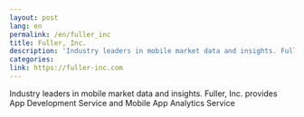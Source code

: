 ```yaml
---
layout: post
lang: en
permalink: /en/fuller_inc
title: Fuller, Inc.
description: 'Industry leaders in mobile market data and insights. Fuller, Inc. provides App Development Service and Mobile App Analytics Service'
categories: 
link: https://fuller-inc.com
---
```


<p>Industry leaders in mobile market data and insights. Fuller, Inc. provides App Development Service and Mobile App Analytics Service</p>
